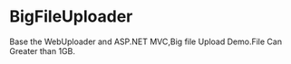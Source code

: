 # BigFileUploader
Base the WebUploader and ASP.NET MVC,Big file Upload Demo.File Can Greater than 1GB. 
